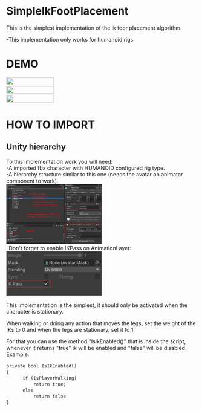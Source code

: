 # SimpleIkFootPlacement

This is the simplest implementation of the ik foor placement algorithm.

-This implementation only works for humanoid rigs

<H1>DEMO</H1>

<img src="/SimpleIkFootDemo1.gif" width="50%" height="50%"/>
<img src="/SimpleIkFootDemo2.gif" width="50%" height="50%"/>
<img src="/SimpleIkFootDemo3.gif" width="50%" height="50%"/>

<H1>HOW TO IMPORT</H1>

<H2>Unity hierarchy</H2>
  
To this implementation work you will need: <br>
  -A imported fbx character with HUMANOID configured rig type.<br>
  -A hierarchy structure similar to this one (needs the avatar on animator component to work).<br>
  <img src="/UnityHierarchy.png" width="50%" height="100%"/><br>
  -Don't forget to enable IKPass on AnimationLayer:<br>
  <img src="/IkPass.png" width="50%" height="100%"/><br>
  
This implementation is the simplest, it should only be activated when the character is stationary.

When walking or doing any action that moves the legs, set the weight of the IKs to 0 and when the legs are stationary, set it to 1.

For that you can use the method "IsIkEnabled()" that is inside the script, whenever it returns "true" ik will be enabled and "false" will be disabled.<br>
Example:<br>
```
private bool IsIkEnabled()
{
      if (IsPlayerWalking)
          return true;
      else
          return false
}
```


  
  

